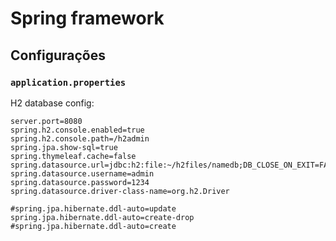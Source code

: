 # Spring framework

## Configurações

### `application.properties`

H2 database config:

```properties
server.port=8080
spring.h2.console.enabled=true
spring.h2.console.path=/h2admin
spring.jpa.show-sql=true
spring.thymeleaf.cache=false
spring.datasource.url=jdbc:h2:file:~/h2files/namedb;DB_CLOSE_ON_EXIT=FALSE;AUTO_RECONNECT=TRUE
spring.datasource.username=admin
spring.datasource.password=1234
spring.datasource.driver-class-name=org.h2.Driver

#spring.jpa.hibernate.ddl-auto=update
spring.jpa.hibernate.ddl-auto=create-drop
#spring.jpa.hibernate.ddl-auto=create
```
